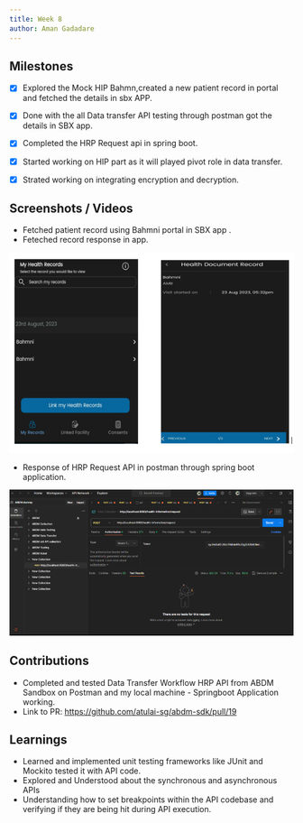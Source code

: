 ```yaml
---
title: Week 8
author: Aman Gadadare
---
```


## Milestones
- [x] Explored the Mock HIP Bahmn,created a new patient record in portal and fetched the details in sbx APP.
- [x] Done with the all Data transfer API testing through postman got the details in SBX app.
- [x] Completed the HRP Request api in spring boot.
- [x] Started working on HIP part as it will played pivot role in data transfer.
- [x] Strated working on integrating encryption and decryption.


## Screenshots / Videos 
- Fetched   patient record using Bahmni portal in SBX app .
- Feteched record  response in app.

![ Patient Record record  ](https://github.com/AmanGadadare/c4gt-milestones/blob/C4GT-Milestones-DT-ABDM-%5D/assets/fetched_records.PNG?raw=true)

- Response of HRP Request API in postman through spring boot application.

![ HRP Request ](https://github.com/AmanGadadare/c4gt-milestones/blob/C4GT-Milestones-DT-ABDM-%5D/assets/postman_response.PNG?raw=true)

## Contributions
- Completed and tested Data Transfer Workflow HRP  API from ABDM Sandbox on Postman and my local machine - Springboot Application working. 
- Link to PR: https://github.com/atulai-sg/abdm-sdk/pull/19

## Learnings
- Learned and implemented unit testing frameworks like JUnit and Mockito tested it with API code.
- Explored and Understood about the  synchronous and asynchronous APIs 
- Understanding how to set breakpoints within the API codebase and verifying if they are being hit during API execution.
